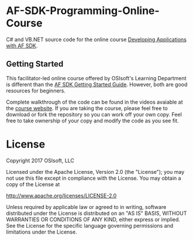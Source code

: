 # AF-SDK-Programming-Online-Course
C# and VB.NET source code for the online course [Developing Applications with AF SDK](https://pisquare.osisoft.com/community/Learn-PI/developing-applications-with-PI-AF-SDK).

## Getting Started
This facilitator-led online course offered by OSIsoft's Learning Department is different than the [AF SDK Getting Started Guide](https://github.com/osisoft/AF-SDK-Getting-Started-Guide).  However, both are good resources for beginners.

Complete walkthrough of the code can be found in the videos avaiable at the [course website](https://pisquare.osisoft.com/community/Learn-PI/developing-applications-with-PI-AF-SDK). If you are taking the course, please feel free to download or fork the repository so you can work off your own copy. Feel free to take ownership of your copy and modify the code as you see fit.

# License

Copyright 2017 OSIsoft, LLC

Licensed under the Apache License, Version 2.0 (the "License"); you may not use this file except in compliance with the License. You may obtain a copy of the License at

http://www.apache.org/licenses/LICENSE-2.0

Unless required by applicable law or agreed to in writing, software distributed under the License is distributed on an "AS IS" BASIS, WITHOUT WARRANTIES OR CONDITIONS OF ANY KIND, either express or implied. See the License for the specific language governing permissions and limitations under the License.
